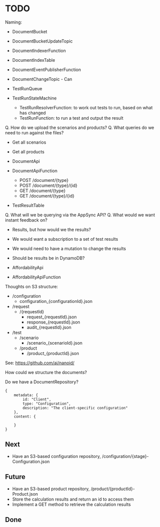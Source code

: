 # TODO

Naming:

* DocumentBucket
* DocumentBucketUpdateTopic

* DocumentIndexerFunction
* DocumentIndexTable

* DocumentEventPublisherFunction
* DocumentChangeTopic - Can 

* TestRunQueue
* TestRunStateMachine
    * TestRunResolverFunction: to work out tests to run, based on what has changed
    * TestRunFunction: to run a test and output the result

Q. How do we upload the scenarios and products?
Q. What queries do we need to run against the files?
* Get all scenarios
* Get all products

* DocumentApi
* DocumentApiFunction
    * POST /document/{type}
    * POST /document/{type}/{id}
    * GET /document/{type}
    * GET /document/{type}/{id}

* TestResultTable

Q. What will we be querying via the AppSync API?
Q. What would we want instant feedback on?
* Results, but how would we the results?
* We would want a subscription to a set of test results
* We would need to have a mutation to change the results
* Should be results be in DynamoDB?

* AffordabilityApi
* AffordabilityApiFunction

Thoughts on S3 structure:

* /configuration
    * configuration_{configurationId}.json
* /request
    * /{requestId}
        * request_{requestId}.json
        * response_{requestId}.json
        * audit_{requestId}.json
* /test
    * /scenario
        * /scenario_{scenarioId}.json
    * /product
        * /product_{productId}.json

See: https://github.com/ai/nanoid/

How could we structure the documents?

Do we have a DocumentRepository?

```
{
    metadata: {
        id: "Client",
        type: "Configuration",
        description: "The client-specific configuration"
    },
    content: {

    }
}
```

## Next

* Have an S3-based configuration repository, /configuration/{stage}-Configuration.json

## Future

* Have an S3-based product repository, /product/{productId}-Product.json
* Store the calculation results and return an id to access them
* Implement a GET method to retrieve the calculation results

## Done